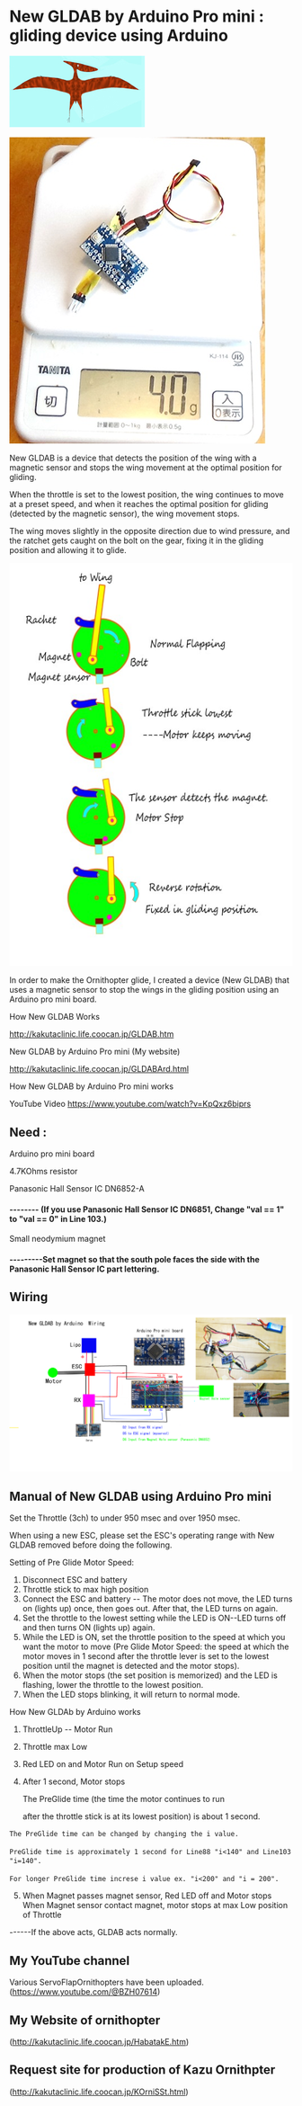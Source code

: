 # New GLDAB by Arduino Pro mini : gliding device using Arduino

![230711-2 Pterasaur3small](/Image/230711-2%20Pterasaur3small%20.jpg)

![250120 New GLDAB by Arduino pro mini 4g](/Image/250120%20New%20GLDAB%20by%20Arduino%20pro%20mini%204g.jpg)


New GLDAB is a device that detects the position of the wing with a magnetic sensor and stops the wing movement at the optimal position for gliding.

When the throttle is set to the lowest position, the wing continues to move at a preset speed, and when it reaches the optimal position for gliding (detected by the magnetic sensor), the wing movement stops.

The wing moves slightly in the opposite direction due to wind pressure, and the ratchet gets caught on the bolt on the gear, fixing it in the gliding position and allowing it to glide.

![250117 NewGLDAB Action](/Image/250117%20NewGLDAB%20Action%20.jpg)

In order to make the Ornithopter glide, I created a device (New GLDAB) that uses a magnetic sensor to stop the wings in the gliding position using an Arduino pro mini board.



How New GLDAB Works

http://kakutaclinic.life.coocan.jp/GLDAB.htm

New GLDAB by Arduino Pro mini (My website)

http://kakutaclinic.life.coocan.jp/GLDABArd.html


How New GLDAB by Arduino Pro mini works

YouTube Video https://www.youtube.com/watch?v=KpQxz6biprs




## Need : 

Arduino pro mini board

4.7KOhms resistor

Panasonic Hall Sensor IC DN6852-A 

#### -------- (If you use Panasonic Hall Sensor IC DN6851, Change "val == 1" to "val == 0" in Line 103.)

Small neodymium magnet

#### ---------Set magnet so that the south pole faces the side with the Panasonic Hall Sensor IC part lettering.



## Wiring

![240504 New GLDAB by Arduino 4.7KR wiring](/Image/240504%20New%20GLDAB%20by%20Arduino%204.7KR%20wiring.jpg)

 
## Manual of New GLDAB using Arduino Pro mini

Set the Throttle (3ch) to under 950 msec and over 1950 msec.

When using a new ESC, please set the ESC's operating range with New GLDAB removed before doing the following.

Setting of Pre Glide Motor Speed:
1. Disconnect ESC and battery
2. Throttle stick to max high position
3. Connect the ESC and battery -- The motor does not move, the LED turns on (lights up) once, then goes out.
After that, the LED turns on again.
4. Set the throttle to the lowest setting while the LED is ON--LED turns off and then turns ON (lights up) again.
5. While the LED is ON, set the throttle position to the speed at which you want the motor to move (Pre Glide Motor Speed: the speed at which the motor moves in 1 second after the throttle lever is set to the lowest position until the magnet is detected and the motor stops). 
6. When the motor stops (the set position is memorized) and the LED is flashing, lower the throttle to the lowest position.
7. When the LED stops blinking, it will return to normal mode.

How New GLDAb by Arduino works 

  1. ThrottleUp -- Motor Run
  2. Throttle max Low
  3. Red LED on and Motor Run on Setup speed
  4. After 1 second, Motor stops 

     The PreGlide time (the time the motor continues to run
     
      after the throttle stick is at its lowest position) is about 1 second.

    The PreGlide time can be changed by changing the i value.

    PreGlide time is approximately 1 second for Line88 "i<140" and Line103 "i=140".
    
    For longer PreGlide time increse i value ex. "i<200" and "i = 200".
      
  5. When Magnet passes magnet sensor,
                                 Red LED off and Motor stops
 When Magnet sensor contact magnet, 
           motor stops at max Low position of Throttle 

------If the above acts, GLDAB acts normally.


## My YouTube channel 
 Various ServoFlapOrnithopters have been uploaded.
(https://www.youtube.com/@BZH07614)

## My Website of ornithopter
 (http://kakutaclinic.life.coocan.jp/HabatakE.htm)

## Request site for production of Kazu Ornithpter
(http://kakutaclinic.life.coocan.jp/KOrniSSt.html)
 





